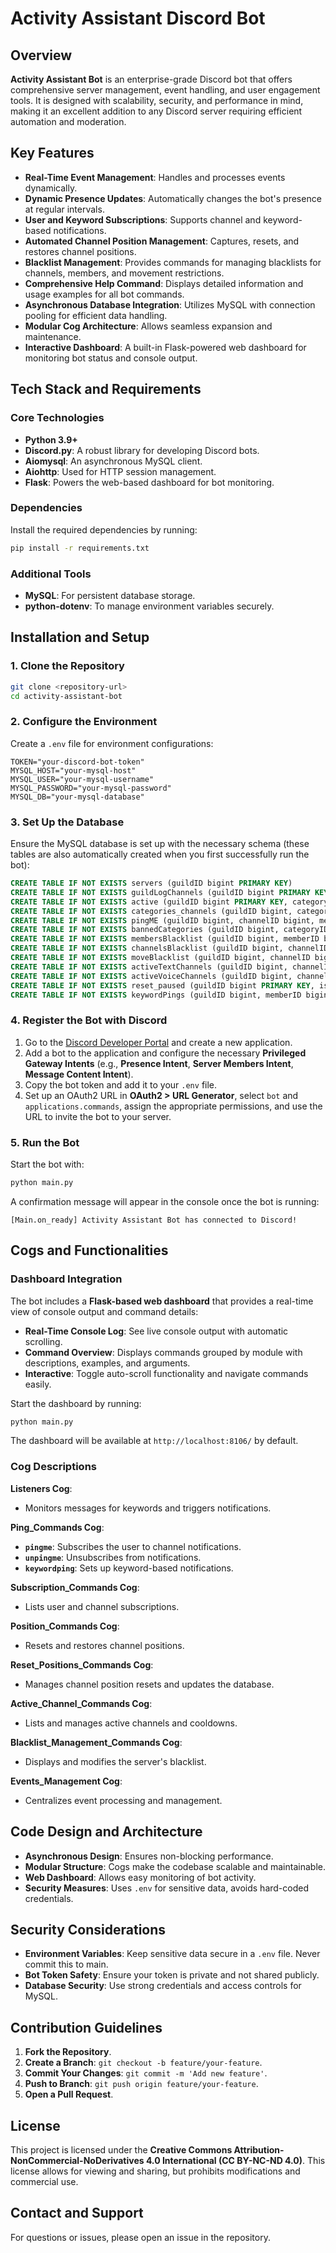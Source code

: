 # Activity Assistant Discord Bot

## Overview

**Activity Assistant Bot** is an enterprise-grade Discord bot that offers comprehensive server management, event handling, and user engagement tools. It is designed with scalability, security, and performance in mind, making it an excellent addition to any Discord server requiring efficient automation and moderation.

## Key Features

- **Real-Time Event Management**: Handles and processes events dynamically.
- **Dynamic Presence Updates**: Automatically changes the bot's presence at regular intervals.
- **User and Keyword Subscriptions**: Supports channel and keyword-based notifications.
- **Automated Channel Position Management**: Captures, resets, and restores channel positions.
- **Blacklist Management**: Provides commands for managing blacklists for channels, members, and movement restrictions.
- **Comprehensive Help Command**: Displays detailed information and usage examples for all bot commands.
- **Asynchronous Database Integration**: Utilizes MySQL with connection pooling for efficient data handling.
- **Modular Cog Architecture**: Allows seamless expansion and maintenance.
- **Interactive Dashboard**: A built-in Flask-powered web dashboard for monitoring bot status and console output.

## Tech Stack and Requirements

### Core Technologies
- **Python 3.9+**
- **Discord.py**: A robust library for developing Discord bots.
- **Aiomysql**: An asynchronous MySQL client.
- **Aiohttp**: Used for HTTP session management.
- **Flask**: Powers the web-based dashboard for bot monitoring.

### Dependencies
Install the required dependencies by running:

```bash
pip install -r requirements.txt
```

### Additional Tools
- **MySQL**: For persistent database storage.
- **python-dotenv**: To manage environment variables securely.

## Installation and Setup

### 1. Clone the Repository

```bash
git clone <repository-url>
cd activity-assistant-bot
```

### 2. Configure the Environment

Create a `.env` file for environment configurations:

```dotenv
TOKEN="your-discord-bot-token"
MYSQL_HOST="your-mysql-host"
MYSQL_USER="your-mysql-username"
MYSQL_PASSWORD="your-mysql-password"
MYSQL_DB="your-mysql-database"
```

### 3. Set Up the Database

Ensure the MySQL database is set up with the necessary schema (these tables are also automatically created when you first successfully run the bot):

```sql
CREATE TABLE IF NOT EXISTS servers (guildID bigint PRIMARY KEY)
CREATE TABLE IF NOT EXISTS guildLogChannels (guildID bigint PRIMARY KEY, logChannelID bigint)
CREATE TABLE IF NOT EXISTS active (guildID bigint PRIMARY KEY, categoryID bigint, channelID bigint, messages text, timer text, remove text)
CREATE TABLE IF NOT EXISTS categories_channels (guildID bigint, categoryID bigint, channelID bigint, position int, PRIMARY KEY(guildID, categoryID, channelID))
CREATE TABLE IF NOT EXISTS pingME (guildID bigint, channelID bigint, memberID bigint, PRIMARY KEY(guildID, channelID, memberID))
CREATE TABLE IF NOT EXISTS bannedCategories (guildID bigint, categoryID bigint, PRIMARY KEY(guildID, categoryID))
CREATE TABLE IF NOT EXISTS membersBlacklist (guildID bigint, memberID bigint, PRIMARY KEY(guildID, memberID))
CREATE TABLE IF NOT EXISTS channelsBlacklist (guildID bigint, channelID bigint, PRIMARY KEY(guildID, channelID))
CREATE TABLE IF NOT EXISTS moveBlacklist (guildID bigint, channelID bigint, PRIMARY KEY(guildID, channelID))
CREATE TABLE IF NOT EXISTS activeTextChannels (guildID bigint, channelID bigint, categoryID bigint, PRIMARY KEY(guildID, channelID))
CREATE TABLE IF NOT EXISTS activeVoiceChannels (guildID bigint, channelID bigint, categoryID bigint, PRIMARY KEY(guildID, channelID))
CREATE TABLE IF NOT EXISTS reset_paused (guildID bigint PRIMARY KEY, is_paused boolean DEFAULT false)
CREATE TABLE IF NOT EXISTS keywordPings (guildID bigint, memberID bigint, keyword varchar(255), PRIMARY KEY (guildID, memberID, keyword))
```

### 4. Register the Bot with Discord

1. Go to the [Discord Developer Portal](https://discord.com/developers/applications) and create a new application.
2. Add a bot to the application and configure the necessary **Privileged Gateway Intents** (e.g., **Presence Intent**, **Server Members Intent**, **Message Content Intent**).
3. Copy the bot token and add it to your `.env` file.
4. Set up an OAuth2 URL in **OAuth2 > URL Generator**, select `bot` and `applications.commands`, assign the appropriate permissions, and use the URL to invite the bot to your server.

### 5. Run the Bot

Start the bot with:

```bash
python main.py
```

A confirmation message will appear in the console once the bot is running:

```plaintext
[Main.on_ready] Activity Assistant Bot has connected to Discord!
```

## Cogs and Functionalities

### Dashboard Integration

The bot includes a **Flask-based web dashboard** that provides a real-time view of console output and command details:

- **Real-Time Console Log**: See live console output with automatic scrolling.
- **Command Overview**: Displays commands grouped by module with descriptions, examples, and arguments.
- **Interactive**: Toggle auto-scroll functionality and navigate commands easily.

Start the dashboard by running:

```bash
python main.py
```

The dashboard will be available at `http://localhost:8106/` by default.

### Cog Descriptions

**Listeners Cog**:
- Monitors messages for keywords and triggers notifications.

**Ping_Commands Cog**:
- **`pingme`**: Subscribes the user to channel notifications.
- **`unpingme`**: Unsubscribes from notifications.
- **`keywordping`**: Sets up keyword-based notifications.

**Subscription_Commands Cog**:
- Lists user and channel subscriptions.

**Position_Commands Cog**:
- Resets and restores channel positions.

**Reset_Positions_Commands Cog**:
- Manages channel position resets and updates the database.

**Active_Channel_Commands Cog**:
- Lists and manages active channels and cooldowns.

**Blacklist_Management_Commands Cog**:
- Displays and modifies the server's blacklist.

**Events_Management Cog**:
- Centralizes event processing and management.

## Code Design and Architecture

- **Asynchronous Design**: Ensures non-blocking performance.
- **Modular Structure**: Cogs make the codebase scalable and maintainable.
- **Web Dashboard**: Allows easy monitoring of bot activity.
- **Security Measures**: Uses `.env` for sensitive data, avoids hard-coded credentials.

## Security Considerations

- **Environment Variables**: Keep sensitive data secure in a `.env` file. Never commit this to main.
- **Bot Token Safety**: Ensure your token is private and not shared publicly.
- **Database Security**: Use strong credentials and access controls for MySQL.

## Contribution Guidelines

1. **Fork the Repository**.
2. **Create a Branch**: `git checkout -b feature/your-feature`.
3. **Commit Your Changes**: `git commit -m 'Add new feature'`.
4. **Push to Branch**: `git push origin feature/your-feature`.
5. **Open a Pull Request**.

## License

This project is licensed under the **Creative Commons Attribution-NonCommercial-NoDerivatives 4.0 International (CC BY-NC-ND 4.0)**. This license allows for viewing and sharing, but prohibits modifications and commercial use.

## Contact and Support

For questions or issues, please open an issue in the repository.
